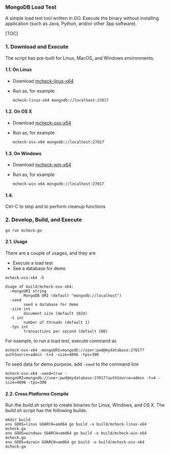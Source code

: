 <h3>MongoDB Load Test</h3>

A simple load test tool written in GO.  Execute the binary without installing application (such as Java, Python, and/or other 3pp software).

[TOC]

### 1. Download and Execute
The script has pre-built for Linux, MacOS, and Windows environments.

#### 1.1. On Linux
- Download [mcheck-linux-x64](https://github.com/simagix/mongodb-sanity-check/blob/master/build/mcheck-linux-x64)
- Run as, for example

  ```
  mcheck-linux-x64 mongodb://localhost:27017
  ```

#### 1.2. On OS X
- Download [mcheck-osx-x64](https://github.com/simagix/mongodb-sanity-check/blob/master/build/mcheck-osx-x64)
- Run as, for example

  ```
  mcheck-osx-x64 mongodb://localhost:27017
  ```

#### 1.3. On Windows
- Download [mcheck-win-x64](https://github.com/simagix/mongodb-sanity-check/blob/master/build/mcheck-win-x64)
- Run as, for example

  ```
  mcheck-win-x64 mongodb://localhost:27017
  ```

#### 1.4.
Ctrl-C to stop and to perform cleanup functions

### 2. Develop, Build, and Execute

```
go run mcheck.go
```

#### 2.1. Usage
There are a couple of usages, and they are
* Execute a load test
* See a database for demo

```
mcheck-osx-x64 -h

Usage of build/mcheck-osx-x64:
  -mongoURI string
    	MongoDB URI (default "mongodb://localhost")
  -seed
    	seed a database for demo
  -size int
    	document size (default 1024)
  -t int
    	number of threads (default 1)
  -tps int
    	transactions per second (default 100)
```

For example, to run a load test, execute command as

```
mcheck-osx-x64 -mongoURI=mongodb://user:pwd@mydatabase:27017?authSource=admin -t=4 -size=4096 -tps=300
```

To seed data for demo purpose, add `-seed` to the command line

```
mcheck-osx-x64 -seed=true -mongoURI=mongodb://user:pwd@mydatabase:27017?authSource=admin -t=4 -size=4096 -tps=300
```

#### 2.2. Cross Platforms Compile
Run the *build.sh* script to create binaries for Linux, Windows, and OS X.  The *build.sh* script has the following builds.

```
mkdir build
env GOOS=linux GOARCH=amd64 go build -o build/mcheck-linux-x64 mcheck.go
env GOOS=windows GOARCH=amd64 go build -o build/mcheck-win-x64 mcheck.go
env GOOS=darwin GOARCH=amd64 go build -o build/mcheck-osx-x64 mcheck.go
```
